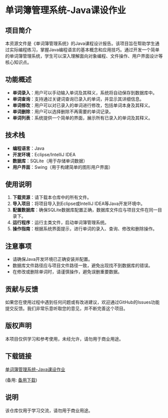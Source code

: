 # 单词簿管理系统-Java课设作业

## 项目简介

本资源文件是《单词簿管理系统》的Java课程设计报告。该项目旨在帮助学生通过实际编程练习，掌握Java编程语言的基本概念和应用技巧。通过开发一个简单的单词簿管理系统，学生可以深入理解面向对象编程、文件操作、用户界面设计等核心知识点。

## 功能概述

- **单词录入**：用户可以手动输入单词及其释义，系统将自动保存到数据库中。
- **单词查询**：支持通过关键词查询已录入的单词，并显示其详细信息。
- **单词修改**：用户可以对已录入的单词进行修改，包括单词本身及其释义。
- **单词删除**：用户可以选择删除不再需要的单词记录。
- **单词列表**：系统提供一个简单的界面，展示所有已录入的单词及其释义。

## 技术栈

- **编程语言**：Java
- **开发环境**：Eclipse/IntelliJ IDEA
- **数据库**：SQLite（用于存储单词数据）
- **用户界面**：Swing（用于构建简单的图形用户界面）

## 使用说明

1. **下载资源**：请下载本仓库中的所有文件。
2. **导入项目**：将项目导入到Eclipse或IntelliJ IDEA等Java开发环境中。
3. **配置数据库**：确保SQLite数据库配置正确，数据库文件应与项目文件在同一目录下。
4. **运行程序**：运行主类文件，启动单词簿管理系统。
5. **操作指南**：根据系统界面提示，进行单词的录入、查询、修改和删除操作。

## 注意事项

- 请确保Java开发环境已正确安装并配置。
- 数据库文件路径应与项目文件路径一致，避免出现找不到数据库的错误。
- 在修改或删除单词时，请谨慎操作，避免误删重要数据。

## 贡献与反馈

如果您在使用过程中遇到任何问题或有改进建议，欢迎通过GitHub的Issues功能提交反馈。我们非常乐意听取您的意见，并不断完善这个项目。

## 版权声明

本项目仅供学习和参考使用，未经允许，请勿用于商业用途。

## 下载链接
[单词簿管理系统-Java课设作业](https://pan.quark.cn/s/10a1c583f3b9) 

(备用: [备用下载](https://pan.baidu.com/s/1c1cCHTYRBb0tKlC3X6LHMw?pwd=1234))

## 说明

该仓库仅用于学习交流，请勿用于商业用途。
